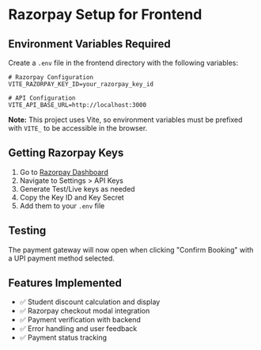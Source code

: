 # Razorpay Setup for Frontend

## Environment Variables Required

Create a `.env` file in the frontend directory with the following variables:

```env
# Razorpay Configuration
VITE_RAZORPAY_KEY_ID=your_razorpay_key_id

# API Configuration  
VITE_API_BASE_URL=http://localhost:3000
```

**Note:** This project uses Vite, so environment variables must be prefixed with `VITE_` to be accessible in the browser.

## Getting Razorpay Keys

1. Go to [Razorpay Dashboard](https://dashboard.razorpay.com/)
2. Navigate to Settings > API Keys
3. Generate Test/Live keys as needed
4. Copy the Key ID and Key Secret
5. Add them to your `.env` file

## Testing

The payment gateway will now open when clicking "Confirm Booking" with a UPI payment method selected.

## Features Implemented

- ✅ Student discount calculation and display
- ✅ Razorpay checkout modal integration
- ✅ Payment verification with backend
- ✅ Error handling and user feedback
- ✅ Payment status tracking
